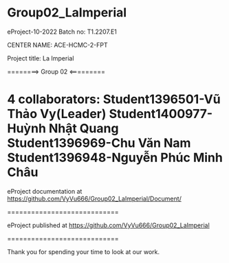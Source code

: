 # Group02_LaImperial

eProject-10-2022
Batch no: T1.2207.E1

CENTER NAME: ACE-HCMC-2-FPT

Project title: La Imperial 

========> Group 02 <=========

4 collaborators:
  Student1396501-Vũ Thảo Vy(Leader)
  Student1400977-Huỳnh Nhật Quang 
  Student1396969-Chu Văn Nam 
  Student1396948-Nguyễn Phúc Minh Châu 
============================

eProject documentation at https://github.com/VyVu666/Group02_LaImperial/Document/

============================

eProject published at https://github.com/VyVu666/Group02_LaImperial

============================

Thank you for spending your time to look at our work.
